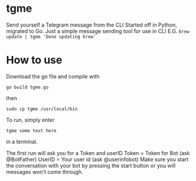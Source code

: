 # tgme
Send yourself a Telegram message from the CLI
Started off in Python, migrated to Go.
Just a simple message sending tool for use in CLI
E.G. `brew update | tgme 'Done updating brew'`

# How to use
Download the go file and compile with

`go build tgme.go`

then 

`sudo cp tgme /usr/local/bin`

To run, simply enter

`tgme some text here`

in a terminal.

The first run will ask you for a Token and userID
Token = Token for Bot (ask @BotFather)
UserID = Your user id (ask @userinfobot)
Make sure you start the conversation with your bot by pressing the start button or you will messages won't come through.
